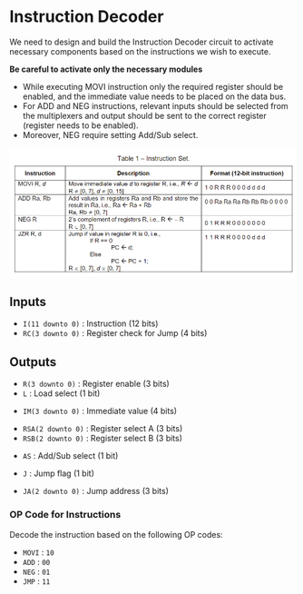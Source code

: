 # Instruction Decoder

We need to design and build the Instruction Decoder circuit to activate
necessary components based on the instructions we wish to execute.

**Be careful to activate only the necessary modules** 
- While executing MOVI instruction only the required register should be enabled, and the immediate value needs to be placed on the data bus. 
- For ADD and NEG instructions, relevant inputs should be selected from the multiplexers and output should be sent to the correct register (register needs to be enabled). 
- Moreover, NEG require setting Add/Sub select.

![](instructions-table.png)


## Inputs 
- `I(11 downto 0)` : Instruction (12 bits) 
- `RC(3 downto 0)` : Register check for Jump (4 bits)

## Outputs
- `R(3 downto 0)` : Register enable (3 bits)
- `L` : Load select (1 bit)
<!-- - Immediate value (4 bit) -->
- `IM(3 downto 0)` : Immediate value (4 bits)
<!-- - 2 Register select (3 bits) -->
- `RSA(2 downto 0)` : Register select A (3 bits)
- `RSB(2 downto 0)` : Register select B (3 bits)
<!-- - Add/Sub select (1 bit) -->
- `AS` : Add/Sub select (1 bit)
<!-- - Jump flag (1 bit) -->
- `J` : Jump flag (1 bit)
<!-- - Jump address (3 bits) -->
- `JA(2 downto 0)` : Jump address (3 bits)

### OP Code for Instructions

Decode the instruction based on the following OP codes:
- `MOVI` : `10`
- `ADD` : `00`
- `NEG` : `01`
- `JMP` : `11`





 